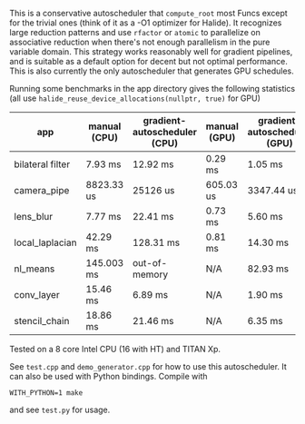 This is a conservative autoscheduler that `compute_root` most Funcs except for the trivial ones (think of it as a -O1 optimizer for Halide). It recognizes large reduction patterns and use `rfactor` or `atomic` to parallelize on associative reduction when there's not enough parallelism in the pure variable domain. This strategy works reasonably well for gradient pipelines, and is suitable as a default option for decent but not optimal performance. This is also currently the only autoscheduler that generates GPU schedules.

Running some benchmarks in the app directory gives the following statistics (all use `halide_reuse_device_allocations(nullptr, true)` for GPU)

app | manual (CPU) | gradient-autoscheduler (CPU) | manual (GPU) | gradient-autoscheduler (GPU)
-- | -- | -- | -- | --
bilateral filter | 7.93 ms | 12.92 ms | 0.29 ms | 1.05 ms
camera_pipe | 8823.33 us | 25126 us | 605.03 us | 3347.44 us
lens_blur | 7.77 ms | 22.41 ms | 0.73 ms | 5.60 ms
local_laplacian | 42.29 ms | 128.31 ms | 0.81 ms | 14.30 ms
nl_means | 145.003 ms | out-of-memory | N/A | 82.93 ms
conv_layer | 15.46 ms | 6.89 ms | N/A | 1.90 ms
stencil_chain | 18.86 ms | 21.46 ms | N/A | 6.35 ms

Tested on a 8 core Intel CPU (16 with HT) and TITAN Xp.

See `test.cpp` and `demo_generator.cpp` for how to use this autoscheduler.
It can also be used with Python bindings. Compile with
```
WITH_PYTHON=1 make
```
and see `test.py` for usage.
